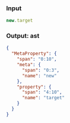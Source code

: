 ### Input
```js
new.target
```

### Output: ast
```json
{
  "MetaProperty": {
    "span": "0:10",
    "meta": {
      "span": "0:3",
      "name": "new"
    },
    "property": {
      "span": "4:10",
      "name": "target"
    }
  }
}
```
